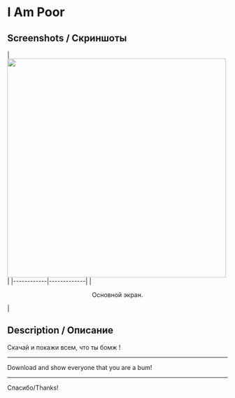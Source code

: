 
# I Am Poor

Screenshots /  Скриншоты
-----------------------------------

| <img height="500" src="https://github.com/muriginvlad/Dicee/raw/master/Screenshots/Screenshot.png" /> |
|------------|-------------| 
|<p align="center">Основной экран.</p>|


Description / Описание 
-----------------------------------

Скачай и покажи всем, что ты бомж ! 
___

Download and show everyone that you are a bum!

___


Спасибо/Thanks!

